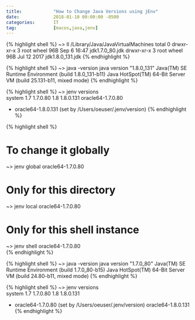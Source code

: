 ```yaml
---
title:            "How to Change Java Versions using jEnv"
date:             2018-01-10 00:00:00 -0500
categories:       IT
tag:              [macos,java,jenv]
---
```


{% highlight shell %}
~> ll /Library/Java/JavaVirtualMachines
total 0
drwxr-xr-x  3 root  wheel    96B Sep  6 16:47 jdk1.7.0_80.jdk
drwxr-xr-x  3 root  wheel    96B Jul 12  2017 jdk1.8.0_131.jdk
{% endhighlight %}

{% highlight shell %}
~> java -version 
java version "1.8.0_131"
Java(TM) SE Runtime Environment (build 1.8.0_131-b11)
Java HotSpot(TM) 64-Bit Server VM (build 25.131-b11, mixed mode)
{% endhighlight %}

{% highlight shell %}
~> jenv versions                       
  system
  1.7
  1.7.0.80
  1.8
  1.8.0.131
  oracle64-1.7.0.80
* oracle64-1.8.0.131 (set by /Users/oeuser/.jenv/version)
{% endhighlight %}

{% highlight shell %}
   # To change it globally
~> jenv global oracle64-1.7.0.80       
   # Only for this directory
~> jenv local oracle64-1.7.0.80       
   # Only for this shell instance
~> jenv shell oracle64-1.7.0.80       
{% endhighlight %}

{% highlight shell %}
~> java -version
java version "1.7.0_80"
Java(TM) SE Runtime Environment (build 1.7.0_80-b15)
Java HotSpot(TM) 64-Bit Server VM (build 24.80-b11, mixed mode)
{% endhighlight %}

{% highlight shell %}
~> jenv versions                                                     
  system
  1.7
  1.7.0.80
  1.8
  1.8.0.131
* oracle64-1.7.0.80 (set by /Users/oeuser/.jenv/version)
  oracle64-1.8.0.131
{% endhighlight %}
